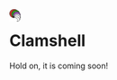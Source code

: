 <img align="left" width="4%" src="https://raw.githubusercontent.com/serdar-/Clamshell.jl/master/docs/src/assests/logo.png">

# Clamshell 

Hold on, it is coming soon!
